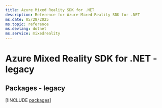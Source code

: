 ```yaml
---
title: Azure Mixed Reality SDK for .NET
description: Reference for Azure Mixed Reality SDK for .NET
ms.date: 05/28/2025
ms.topic: reference
ms.devlang: dotnet
ms.service: mixedreality
---
```

# Azure Mixed Reality SDK for .NET - legacy
## Packages - legacy
[!INCLUDE [packages](mixed-reality-index.md)]